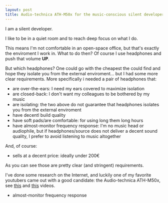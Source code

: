 ```yaml
---
layout: post
title: Audio-technica ATH-M50x for the music-conscious silent developer
---
```


I am a silent developer.

I like to be in a quiet room and to reach deep focus on what I do. 

This means I'm not comfortable in an open-space office, but that's exactly the enviroment I work in.
What to do then? Of course I use headphones and push that volume **UP**.

But which headphones? One could go with the cheapest the could find and hope they isolate you from the external enviroment... but I had some more clear requirements. More specifically i needed a pair of headphones that:

- are over-the-ears: I need my ears covered to maximize isolation
- are closed-back: I don't want my colleagues to be bothered by my music
- are isolating: the two above do not guarantee that headphones isolates you from the external enviroment
- have decentl build quality
- have soft pads/are comfortable: for using long them long hours
- have almost-monitor frequency response: I'm no music head or audiophile, but if headphones/source does not deliver a decent sound quality, I prefer to avoid listening to music altogether

And, of course:

- sells at a decent price: ideally under 200€


As you can see those are pretty clear (and stringent) requirements. 

I've done some research on the Internet, and luckily one of my favorite youtubers came out with a good candidate: the Audio-technica ATH-M50x, see [this](https://www.youtube.com/watch?v=y5DyEYuvF3o) and [this](https://www.youtube.com/watch?v=lEjwyYOFwZg) videos.


- almost-monitor frequency response

